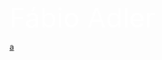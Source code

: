 
<div class="meu nome">
    <font size="40px" color="#fff" font-family="Arial">Fábio Adler</font>
</div>

<a href="#">a</a>